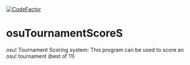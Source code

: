 [![CodeFactor](https://www.codefactor.io/repository/github/vallieremagic/osutournamentscores/badge)](https://www.codefactor.io/repository/github/vallieremagic/osutournamentscores)
# osuTournamentScoreS
osu! Tournament Scoring system: 
This program can be used to score an osu! tournament (best of 11)
